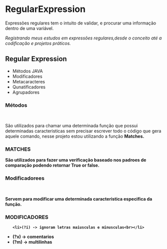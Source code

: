 # RegularExpression
Expressões regulares tem o intuito de validar,  e procurar  uma informação dentro de uma variável.
<p>
  <i>Registrando meus estudos em expressões regulares,desde o conceito até a codificação e projetos práticos.</i>
  </p>
<h2>Regular Expression</h2>
<ul>
<li>Métodos JAVA </li>
<li>Modificadores </li>
<li>Metacaracteres</li>
<li>Qunatificadores</li>
<li>Agrupadores</li>
</ul>
<h3>Métodos</h3><br>
<p>
  São utilizados para  chamar uma  determinada  função que possui determinadas caracteristicas sem precisar escrever todo o  código que gera
  aquele comando, nesse projeto estou utilizando a função <strong>Matches<strong>.
  <h3>MATCHES</h3>
 <p> São utilizados para fazer uma verificação baseado nos padroes de comparação podendo retornar True or false.</p>
  </p>
  
  <h3>Modificadorees</h3><br>
  <p>
    Servem para modificar uma determinada caracteristica especifica da função.
  <h3>MODIFICADORES</H3>
  <ul>
    
    <li>(?i) -> ignoram letras maiusculas e minusculas<br></li>
  <li>(?x) -> comentarios<br></li>
  <li>(?m) -> multilinhas</li>
    
  </ul>
  </p>
